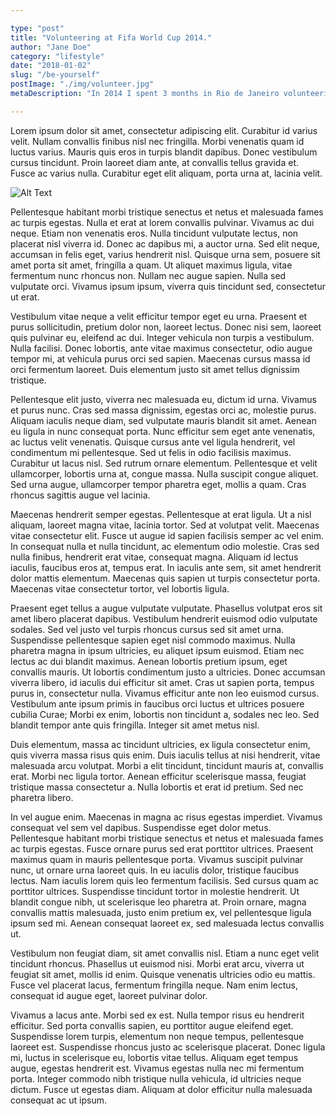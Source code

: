 ```yaml
---

type: "post"
title: "Volunteering at Fifa World Cup 2014."
author: "Jane Doe"
category: "lifestyle"
date: "2018-01-02"
slug: "/be-yourself"
postImage: "./img/volunteer.jpg"
metaDescription: "In 2014 I spent 3 months in Rio de Janeiro volunteering in the Fifa World Cup."

---
```


Lorem ipsum dolor sit amet, consectetur adipiscing elit. Curabitur id varius velit. Nullam convallis finibus nisl nec fringilla. Morbi venenatis quam id luctus varius. Mauris quis eros in turpis blandit dapibus. Donec vestibulum cursus tincidunt. Proin laoreet diam ante, at convallis tellus gravida et. Fusce ac varius nulla. Curabitur eget elit aliquam, porta urna at, lacinia velit.

![Alt Text](./img/friends.jpg)

Pellentesque habitant morbi tristique senectus et netus et malesuada fames ac turpis egestas. Nulla et erat at lorem convallis pulvinar. Vivamus ac dui neque. Etiam non venenatis eros. Nulla tincidunt vulputate lectus, non placerat nisl viverra id. Donec ac dapibus mi, a auctor urna. Sed elit neque, accumsan in felis eget, varius hendrerit nisl. Quisque urna sem, posuere sit amet porta sit amet, fringilla a quam. Ut aliquet maximus ligula, vitae fermentum nunc rhoncus non. Nullam nec augue sapien. Nulla sed vulputate orci. Vivamus ipsum ipsum, viverra quis tincidunt sed, consectetur ut erat.

Vestibulum vitae neque a velit efficitur tempor eget eu urna. Praesent et purus sollicitudin, pretium dolor non, laoreet lectus. Donec nisi sem, laoreet quis pulvinar eu, eleifend ac dui. Integer vehicula non turpis a vestibulum. Nulla facilisi. Donec lobortis, ante vitae maximus consectetur, odio augue tempor mi, at vehicula purus orci sed sapien. Maecenas cursus massa id orci fermentum laoreet. Duis elementum justo sit amet tellus dignissim tristique.

Pellentesque elit justo, viverra nec malesuada eu, dictum id urna. Vivamus et purus nunc. Cras sed massa dignissim, egestas orci ac, molestie purus. Aliquam iaculis neque diam, sed vulputate mauris blandit sit amet. Aenean eu ligula in nunc consequat porta. Nunc efficitur sem eget ante venenatis, ac luctus velit venenatis. Quisque cursus ante vel ligula hendrerit, vel condimentum mi pellentesque. Sed ut felis in odio facilisis maximus. Curabitur ut lacus nisl. Sed rutrum ornare elementum. Pellentesque et velit ullamcorper, lobortis urna at, congue massa. Nulla suscipit congue aliquet. Sed urna augue, ullamcorper tempor pharetra eget, mollis a quam. Cras rhoncus sagittis augue vel lacinia.

Maecenas hendrerit semper egestas. Pellentesque at erat ligula. Ut a nisl aliquam, laoreet magna vitae, lacinia tortor. Sed at volutpat velit. Maecenas vitae consectetur elit. Fusce ut augue id sapien facilisis semper ac vel enim. In consequat nulla et nulla tincidunt, ac elementum odio molestie. Cras sed nulla finibus, hendrerit erat vitae, consequat magna. Aliquam id lectus iaculis, faucibus eros at, tempus erat. In iaculis ante sem, sit amet hendrerit dolor mattis elementum. Maecenas quis sapien ut turpis consectetur porta. Maecenas vitae consectetur tortor, vel lobortis ligula.

Praesent eget tellus a augue vulputate vulputate. Phasellus volutpat eros sit amet libero placerat dapibus. Vestibulum hendrerit euismod odio vulputate sodales. Sed vel justo vel turpis rhoncus cursus sed sit amet urna. Suspendisse pellentesque sapien eget nisl commodo maximus. Nulla pharetra magna in ipsum ultricies, eu aliquet ipsum euismod. Etiam nec lectus ac dui blandit maximus. Aenean lobortis pretium ipsum, eget convallis mauris. Ut lobortis condimentum justo a ultricies. Donec accumsan viverra libero, id iaculis dui efficitur sit amet. Cras ut sapien porta, tempus purus in, consectetur nulla. Vivamus efficitur ante non leo euismod cursus. Vestibulum ante ipsum primis in faucibus orci luctus et ultrices posuere cubilia Curae; Morbi ex enim, lobortis non tincidunt a, sodales nec leo. Sed blandit tempor ante quis fringilla. Integer sit amet metus nisl.

Duis elementum, massa ac tincidunt ultricies, ex ligula consectetur enim, quis viverra massa risus quis enim. Duis iaculis tellus at nisi hendrerit, vitae malesuada arcu volutpat. Morbi a elit tincidunt, tincidunt mauris at, convallis erat. Morbi nec ligula tortor. Aenean efficitur scelerisque massa, feugiat tristique massa consectetur a. Nulla lobortis et erat id pretium. Sed nec pharetra libero.

In vel augue enim. Maecenas in magna ac risus egestas imperdiet. Vivamus consequat vel sem vel dapibus. Suspendisse eget dolor metus. Pellentesque habitant morbi tristique senectus et netus et malesuada fames ac turpis egestas. Fusce ornare purus sed erat porttitor ultrices. Praesent maximus quam in mauris pellentesque porta. Vivamus suscipit pulvinar nunc, ut ornare urna laoreet quis. In eu iaculis dolor, tristique faucibus lectus. Nam iaculis lorem quis leo fermentum facilisis. Sed cursus quam ac porttitor ultrices. Suspendisse tincidunt tortor in molestie hendrerit. Ut blandit congue nibh, ut scelerisque leo pharetra at. Proin ornare, magna convallis mattis malesuada, justo enim pretium ex, vel pellentesque ligula ipsum sed mi. Aenean consequat laoreet ex, sed malesuada lectus convallis ut.

Vestibulum non feugiat diam, sit amet convallis nisl. Etiam a nunc eget velit tincidunt rhoncus. Phasellus ut euismod nisi. Morbi erat arcu, viverra ut feugiat sit amet, mollis id enim. Quisque venenatis ultricies odio eu mattis. Fusce vel placerat lacus, fermentum fringilla neque. Nam enim lectus, consequat id augue eget, laoreet pulvinar dolor.

Vivamus a lacus ante. Morbi sed ex est. Nulla tempor risus eu hendrerit efficitur. Sed porta convallis sapien, eu porttitor augue eleifend eget. Suspendisse lorem turpis, elementum non neque tempus, pellentesque laoreet est. Suspendisse rhoncus justo ac scelerisque placerat. Donec ligula mi, luctus in scelerisque eu, lobortis vitae tellus. Aliquam eget tempus augue, egestas hendrerit est. Vivamus egestas nulla nec mi fermentum porta. Integer commodo nibh tristique nulla vehicula, id ultricies neque dictum. Fusce ut egestas diam. Aliquam at dolor efficitur nulla malesuada consequat ac ut ipsum. 
